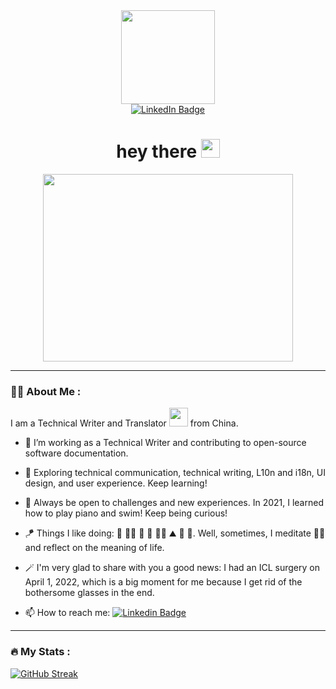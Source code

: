 <div id="header" align="center">
  <img src="https://media.giphy.com/media/RkX2zcpO79EAf82ESl/giphy.gif" width="150"/>
<div id="badges">
  <a href="https://www.linkedin.com/in/%E9%9B%85%E6%83%A0-%E9%A5%B6-80834b124/?locale=en_US">
    <img src="https://img.shields.io/badge/LinkedIn-blue?style=for-the-badge&logo=linkedin&logoColor=white" alt="LinkedIn Badge"/>
  </a>
</div>
  <img src="https://komarev.com/ghpvc/?username=EstelleRao&style=flat-square&color=blue" alt=""/>
  <h1>
  hey there
  <img src="https://media.giphy.com/media/hvRJCLFzcasrR4ia7z/giphy.gif" width="30px"/>
  </h1>
</div> 
<div align="center">
  <img src="https://media.giphy.com/media/QTfX9Ejfra3ZmNxh6B/giphy.gif" width="400" height="300"/>
</div>

---

### :woman_technologist: About Me :
I am a Technical Writer and Translator <img src="https://media.giphy.com/media/WUlplcMpOCEmTGBtBW/giphy.gif" width="30"> from China.
- :memo: I’m working as a Technical Writer and contributing to open-source software documentation.

- :seedling: Exploring technical communication, technical writing, L10n and i18n, UI design, and user experience. Keep learning!

- :thinking: Always be open to challenges and new experiences. In 2021, I learned how to play piano and swim! Keep being curious!

- :kite: Things I like doing: :musical_keyboard: :swimming_woman: :badminton: :ping_pong: :biking_woman: :mountain: :sunrise_over_mountains: :city_sunset:. Well, sometimes, I meditate :lotus_position_woman: and reflect on the meaning of life.

- :magic_wand: I'm very glad to share with you a good news: I had an ICL surgery on April 1, 2022, which is a big moment for me because I get rid of the bothersome glasses in the end. 

- :mailbox: How to reach me: [![Linkedin Badge](https://img.shields.io/badge/-EstelleRao-blue?style=flat&logo=Linkedin&logoColor=white)](https://www.linkedin.com/in/%E9%9B%85%E6%83%A0-%E9%A5%B6-80834b124/?locale=en_US)

---

### :fire: My Stats :
[![GitHub Streak](http://github-readme-streak-stats.herokuapp.com?user=EstelleRao&theme=dark&background=000000)](https://git.io/streak-stats)
